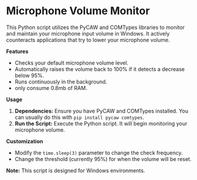 # Microphone Volume Monitor

This Python script utilizes the PyCAW and COMTypes libraries to monitor and maintain your microphone input volume in Windows.  It actively counteracts applications that try to lower your microphone volume.

**Features**

* Checks your default microphone volume level.
* Automatically raises the volume back to 100% if it detects a decrease below 95%.
* Runs continuously in the background.
* only consume 0.8mb of RAM.

**Usage**

1. **Dependencies:**  Ensure you have PyCAW and COMTypes installed. You can usually do this with `pip install pycaw comtypes`.
2. **Run the Script:** Execute the Python script. It will begin monitoring your microphone volume.

**Customization**

* Modify the `time.sleep(3)` parameter to change the check frequency.
* Change the threshold (currently 95%) for when the volume will be reset.

**Note:** This script is designed for Windows environments.

